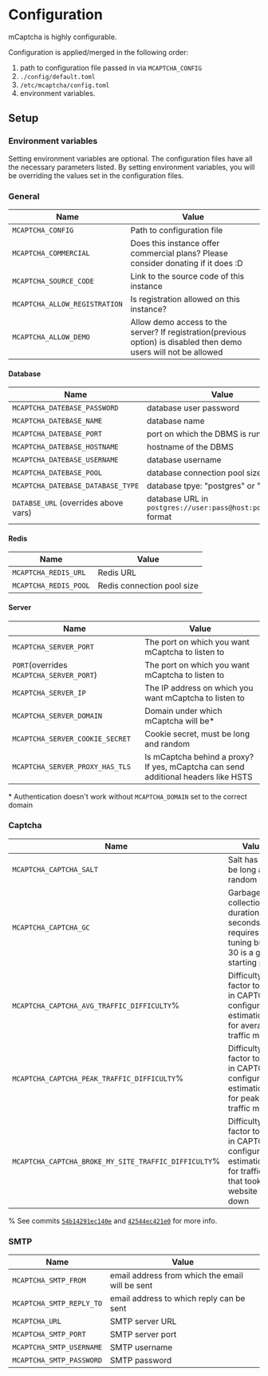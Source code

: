 # Configuration

mCaptcha is highly configurable.

Configuration is applied/merged in the following order:

1. path to configuration file passed in via `MCAPTCHA_CONFIG`
2. `./config/default.toml`
3. `/etc/mcaptcha/config.toml`
4. environment variables.

## Setup

### Environment variables

Setting environment variables are optional. The configuration files have
all the necessary parameters listed. By setting environment variables,
you will be overriding the values set in the configuration files.

### General

| Name                          | Value                                                                                                             |
| ----------------------------- | ----------------------------------------------------------------------------------------------------------------- |
| `MCAPTCHA_CONFIG`             | Path to configuration file                                                                                        |
| `MCAPTCHA_COMMERCIAL`         | Does this instance offer commercial plans? Please consider donating if it does :D                                 |
| `MCAPTCHA_SOURCE_CODE`        | Link to the source code of this instance                                                                          |
| `MCAPTCHA_ALLOW_REGISTRATION` | Is registration allowed on this instance?                                                                         |
| `MCAPTCHA_ALLOW_DEMO`         | Allow demo access to the server? If registration(previous option) is disabled then demo users will not be allowed |

#### Database

| Name                                 | Value                                                          |
| ------------------------------------ | -------------------------------------------------------------- |
| `MCAPTCHA_DATEBASE_PASSWORD`         | database user password                                         |
| `MCAPTCHA_DATEBASE_NAME`             | database name                                                  |
| `MCAPTCHA_DATEBASE_PORT`             | port on which the DBMS is running                              |
| `MCAPTCHA_DATEBASE_HOSTNAME`         | hostname of the DBMS                                           |
| `MCAPTCHA_DATEBASE_USERNAME`         | database username                                              |
| `MCAPTCHA_DATEBASE_POOL`             | database connection pool size                                  |
| `MCAPTCHA_DATEBASE_DATABASE_TYPE`    | database tpye: "postgres" or "maria"                           |
| `DATABSE_URL` (overrides above vars) | database URL in `postgres://user:pass@host:port/dbname` format |

#### Redis

| Name                  | Value                      |
| --------------------- | -------------------------- |
| `MCAPTCHA_REDIS_URL`  | Redis URL                  |
| `MCAPTCHA_REDIS_POOL` | Redis connection pool size |

#### Server

| Name                                     | Value                                                                              |
| ---------------------------------------- | ---------------------------------------------------------------------------------- |
| `MCAPTCHA_SERVER_PORT`                   | The port on which you want mCaptcha to listen to                                   |
| `PORT`(overrides `MCAPTCHA_SERVER_PORT`) | The port on which you want mCaptcha to listen to                                   |
| `MCAPTCHA_SERVER_IP`                     | The IP address on which you want mCaptcha to listen to                             |
| `MCAPTCHA_SERVER_DOMAIN`                 | Domain under which mCaptcha will be\*                                              |
| `MCAPTCHA_SERVER_COOKIE_SECRET`          | Cookie secret, must be long and random                                             |
| `MCAPTCHA_SERVER_PROXY_HAS_TLS`          | Is mCaptcha behind a proxy? If yes, mCaptcha can send additional headers like HSTS |

\* Authentication doesn't work without `MCAPTCHA_DOMAIN` set to the correct domain

### Captcha

| Name                                                 | Value                                                                                               |
| ---------------------------------------------------- | --------------------------------------------------------------------------------------------------- |
| `MCAPTCHA_CAPTCHA_SALT`                              | Salt has to be long and random                                                                      |
| `MCAPTCHA_CAPTCHA_GC`                                | Garbage collection duration in seconds, requires tuning but 30 is a good starting point             |
| `MCAPTCHA_CAPTCHA_AVG_TRAFFIC_DIFFICULTY`%           | Difficulty factor to use in CAPTCHA configuration estimation for average traffic metric             |
| `MCAPTCHA_CAPTCHA_PEAK_TRAFFIC_DIFFICULTY`%          | Difficulty factor to use in CAPTCHA configuration estimation for peak traffic metric                |
| `MCAPTCHA_CAPTCHA_BROKE_MY_SITE_TRAFFIC_DIFFICULTY`% | Difficulty factor to use in CAPTCHA configuration estimation for traffic that took the website down |

\% See commits
[`54b14291ec140e`](https://github.com/mCaptcha/mCaptcha/commit/54b14291ec140ea4cbbf73462d3d6fc2d39f2d2c)
and
[`42544ec421e0`](https://github.com/mCaptcha/mCaptcha/commit/42544ec421e0c3ec4a8d132e6101ab4069bf0065)
for more info.

### SMTP

| Name                     | Value                                           |
| ------------------------ | ----------------------------------------------- |
| `MCAPTCHA_SMTP_FROM`     | email address from which the email will be sent |
| `MCAPTCHA_SMTP_REPLY_TO` | email address to which reply can be sent        |
| `MCAPTCHA_URL`           | SMTP server URL                                 |
| `MCAPTCHA_SMTP_PORT`     | SMTP server port                                |
| `MCAPTCHA_SMTP_USERNAME` | SMTP username                                   |
| `MCAPTCHA_SMTP_PASSWORD` | SMTP password                                   |
